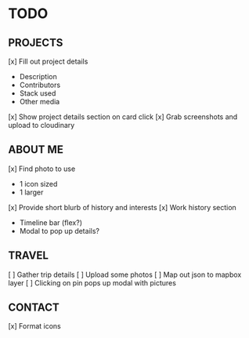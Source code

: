 # TODO

## PROJECTS

[x] Fill out project details

- Description
- Contributors
- Stack used
- Other media

[x] Show project details section on card click
[x] Grab screenshots and upload to cloudinary

## ABOUT ME

[x] Find photo to use

- 1 icon sized
- 1 larger

[x] Provide short blurb of history and interests
[x] Work history section

- Timeline bar (flex?)
- Modal to pop up details?

## TRAVEL

[ ] Gather trip details
[ ] Upload some photos
[ ] Map out json to mapbox layer
[ ] Clicking on pin pops up modal with pictures

## CONTACT

[x] Format icons
